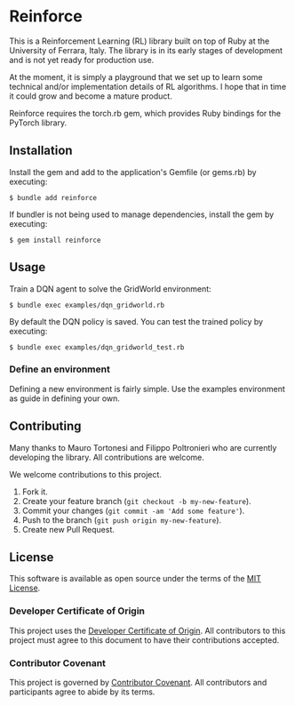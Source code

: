 # Reinforce

This is a Reinforcement Learning (RL) library built on top of Ruby at the University of Ferrara, Italy. 
The library is in its early stages of development and is not yet ready for production use. 

At the moment, it is simply a playground that we set up to learn some technical and/or implementation details of RL algorithms. I hope that in time it could grow and become a mature product.

Reinforce requires the torch.rb gem, which provides Ruby bindings for the PyTorch library. 


## Installation

Install the gem and add to the application's Gemfile (or gems.rb) by executing:

    $ bundle add reinforce

If bundler is not being used to manage dependencies, install the gem by executing:

    $ gem install reinforce


## Usage

Train a DQN agent to solve the GridWorld environment:
    
    $ bundle exec examples/dqn_gridworld.rb

By default the DQN policy is saved. You can test the trained policy by executing:

    $ bundle exec examples/dqn_gridworld_test.rb

### Define an environment

Defining a new environment is fairly simple. Use the examples environment as guide in defining your own.


## Contributing

Many thanks to Mauro Tortonesi and Filippo Poltronieri who are currently developing the library.
All contributions are welcome.

We welcome contributions to this project.

1.  Fork it.
2.  Create your feature branch (`git checkout -b my-new-feature`).
3.  Commit your changes (`git commit -am 'Add some feature'`).
4.  Push to the branch (`git push origin my-new-feature`).
5.  Create new Pull Request.

## License

This software is available as open source under the terms of the [MIT License](https://opensource.org/licenses/MIT).

### Developer Certificate of Origin

This project uses the [Developer Certificate of Origin](https://developercertificate.org/). All contributors to this project must agree to this document to have their contributions accepted.

### Contributor Covenant

This project is governed by [Contributor Covenant](https://www.contributor-covenant.org/). All contributors and participants agree to abide by its terms.


